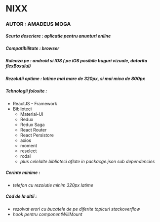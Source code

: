 # **NIXX**
### AUTOR : AMADEUS MOGA
##### Scurta descriere : aplicatie pentru anunturi online
##### Compatibilitate : browser
##### Ruleaza pe : android si IOS ( pe iOS posibile buguri vizuale, datorita flexBoxului)
##### Rezolutii optime : latime mai mare de 320px, si mai mica de 800px
##### Tehnologii folosite :
  - ReactJS - Framework
  - Biblioteci
    - Material-UI
    - Redux
    - Redux Saga
    - React Router
    - React Persistore
    - axios
    - moment
    - reselect
    - rodal
    - *plus celelalte biblioteci aflate in packacge.json sub dependencies*

##### Cerinte minime :

  - *telefon cu rezolutie minim 320px latime*
  
##### Cod de la altii :

  - *rezolvat erori cu bucatele de pe diferite topicuri stackoverflow*
  - *hook pentru componentWillMount*
